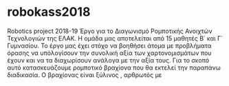 # robokass2018
Robotics project 2018-19
Έργο για το Διαγωνισμό Ρομποτικής Ανοιχτών Τεχνολογιών της ΕΛΑΚ.
Η ομάδα μας αποτελείται από 15 μαθητές Β΄ και Γ΄ Γυμνασίου.
Το έργο μας έχει στόχο να βοηθήσει άτομα με προβλήματα όρασης να υπόλογίσουν την συνολική αξία των χαρτονομισμάτων που έχουν και να τα διαχωρίσουν ανάλογα με την αξία τους.
Για το σκοπό αυτό κατασκευάζουμε ρομποτικό βραχίονα που θα εκτελεί την παραπάνω διαδικασία.
Ο βραχίονας είναι ξύλινος , αρθρωτός με 
